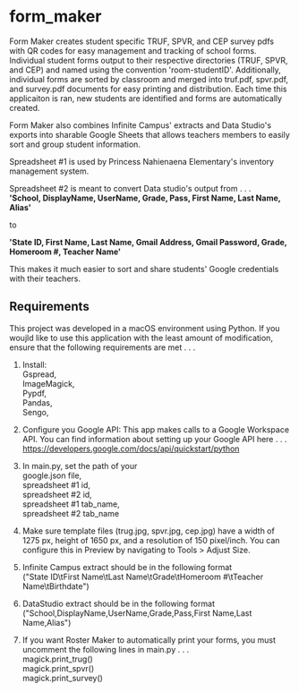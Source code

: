# form_maker
Form Maker creates student specific TRUF, SPVR, and CEP survey pdfs with QR codes for easy management and tracking of school forms. Individual student forms output to their respective directories (TRUF, SPVR, and CEP) and named using 
the convention 'room-studentID'.  Additionally, individual forms are sorted by classroom and merged into truf.pdf, spvr.pdf, and survey.pdf documents for easy printing and distribution.  Each time this applicaiton is ran, new students are identified and forms are automatically created.<br />

Form Maker also combines Infinite Campus' extracts and Data Studio's exports into sharable Google Sheets that allows teachers members to easily sort and group student information.  <br />

Spreadsheet #1 is used by Princess Nahienaena Elementary's inventory management system. <br /> 

Spreadsheet #2 is meant to convert Data studio's output from . . . <br />
**'School, DisplayName, UserName, Grade, Pass, First Name, Last Name, Alias'** 

to <br />

**'State ID, First Name, Last Name, Gmail Address, Gmail Password, Grade, Homeroom #, Teacher Name'** <br />

This makes it much easier to sort and share students' Google credentials with their teachers.  <br />

## Requirements
This project was developed in a macOS environment using Python.  If you woujld like to use this application with the least amount of modification, ensure that the following requirements are met . . . <br />
1.  Install: <br />
        Gspread, <br />
        ImageMagick, <br />
        Pypdf, <br />
        Pandas, <br />
        Sengo, <br />

2.  Configure you Google API: This app makes calls to a Google Workspace API. You can find information about setting up your Google API here . . . <br />
    https://developers.google.com/docs/api/quickstart/python <br />

3.  In main.py, set the path of your <br />
        google.json file, <br />
        spreadsheet #1 id, <br />
        spreadsheet #2 id, <br />
        spreadsheet #1 tab_name, <br />
        spreadsheet #2 tab_name <br />

4.  Make sure template files (trug.jpg, spvr.jpg, cep.jpg) have a width of 1275 px, height of 1650 px, and a resolution of 150 pixel/inch.
    You can configure this in Preview by navigating to Tools > Adjust Size. <br />

5.  Infinite Campus extract should be in the following format <br />
    ("State ID\tFirst Name\tLast Name\tGrade\tHomeroom #\tTeacher Name\tBirthdate") <br />

6.  DataStudio extract should be in the following format <br />
    ("School,DisplayName,UserName,Grade,Pass,First Name,Last Name,Alias") <br />

7.  If you want Roster Maker to automatically print your forms, you must uncomment the following lines in main.py . . . <br />
    magick.print_trug() <br />
    magick.print_spvr() <br />
    magick.print_survey() <br />
